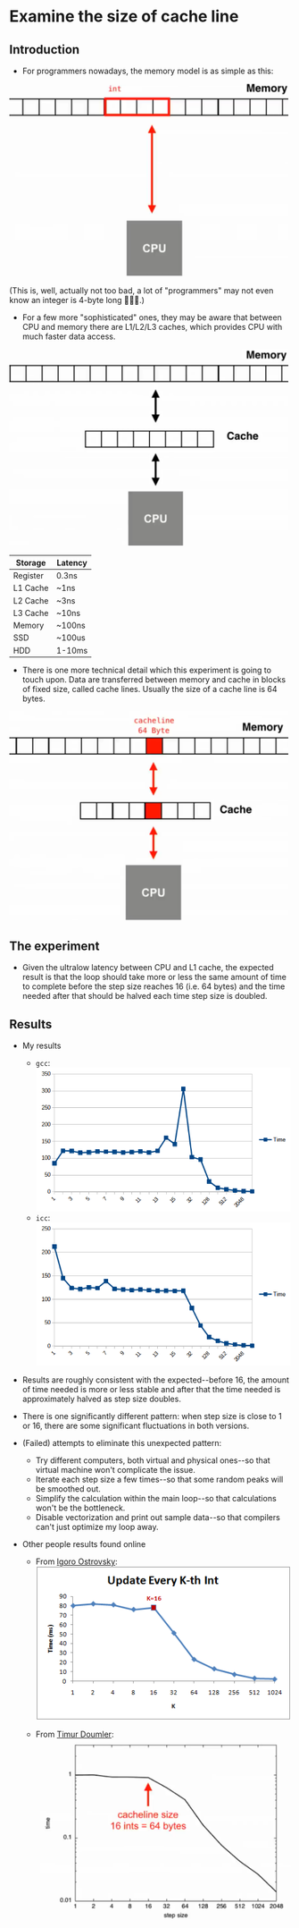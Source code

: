 # Examine the size of cache line

## Introduction

* For programmers nowadays, the memory model is as simple as this:

<img style="width: 500px" src="./assets/l1.png" />

(This is, well, actually not too bad, a lot of "programmers" may not even know an integer is 4-byte long 🤷🤷🤷.)

* For a few more "sophisticated" ones, they may be aware that between CPU and memory there are L1/L2/L3 caches,
which provides CPU with much faster data access.

<img style="width: 500px" src="./assets/l2.png" />

|   Storage   | Latency |
| ----------- | ------- |
| Register    | 0.3ns   |
| L1 Cache    | ~1ns    |
| L2 Cache    | ~3ns    |
| L3 Cache    | ~10ns   |
| Memory      | ~100ns  |
| SSD         | ~100us  |
| HDD         | 1-10ms  |

* There is one more technical detail which this experiment is going to touch upon.
Data are transferred between memory and cache in blocks of fixed size, called cache lines. Usually the size of
a cache line is 64 bytes.

<img style="width: 500px" src="./assets/l3.png" />

## The experiment

* Given the ultralow latency between CPU and L1 cache, the expected result is that the loop should take more or
less the same amount of time to complete before the step size reaches 16 (i.e. 64 bytes) and the time needed
after that should be halved each time step size is doubled. 

## Results

* My results

  * `gcc`:
  ![gcc](./assets/my-results-gcc.png)
  * `icc`:
  ![icc](./assets/my-results-icc.png)

* Results are roughly consistent with the expected--before 16, the amount of time needed is more or less stable and
after that the time needed is approximately halved as step size doubles.

* There is one significantly different pattern: when step size is close to 1 or 16, there are some significant 
fluctuations in both versions.

* (Failed) attempts to eliminate this unexpected pattern:
  * Try different computers, both virtual and physical ones--so that virtual machine won't complicate the issue.
  * Iterate each step size a few times--so that some random peaks will be smoothed out.
  * Simplify the calculation within the main loop--so that calculations won't be the bottleneck.
  * Disable vectorization and print out sample data--so that compilers can't just optimize my loop away.

* Other people results found online

  * From [Igoro Ostrovsky](http://igoro.com/archive/gallery-of-processor-cache-effects/):
  ![](./assets/igoro-results.png) 

  *  From [Timur Doumler](https://isocpp.org/blog/2017/05/cppcon-2016-want-fast-cpp-know-your-hardware-timur-doumler):
  ![](./assets/timur-results.png)